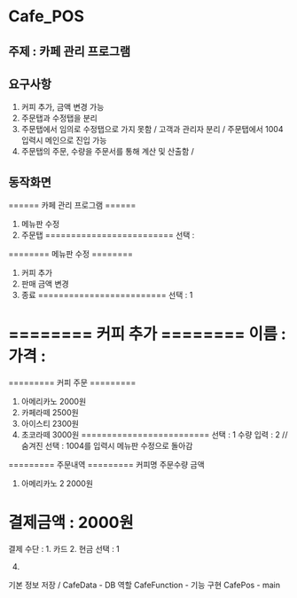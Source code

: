 # Cafe_POS

## 주제 : 카페 관리 프로그램

## 요구사항
1. 커피 추가, 금액 변경 가능
2. 주문탭과 수정탭을 분리
3. 주문탭에서 임의로 수정탭으로 가지 못함 / 고객과 관리자 분리 / 주문탭에서 1004 입력시 메인으로 진입 가능
4. 주문탭의 주문, 수량을 주문서를 통해 계산 및 산출함 / 

## 동작화면

====== 카페 관리 프로그램 ======
1. 메뉴판 수정
2. 주문탭
=========================
선택 : 

======== 메뉴판 수정 ========
1. 커피 추가
2. 판매 금액 변경
3. 종료
=========================
선택 : 1

======== 커피 추가 ========
이름 :
가격 : 
=========================
 

========= 커피 주문 =========
1. 아메리카노		2000원
2. 카페라떼			2500원
3. 아이스티			2300원
4. 초코라떼			3000원
=========================
선택 : 1
수량 입력 : 2
// 숨겨진 선택 : 1004를 입력시 메뉴판 수정으로 돌아감

========= 주문내역 =========
커피명	   주문수량		금액

1. 아메리카노	2		2000원

결제금액 :         2000원
=========================
결제 수단 : 1. 카드		2. 현금
선택 : 1



4.
기본 정보 저장 / 
CafeData - DB 역할
CafeFunction - 기능 구현
CafePos - main
